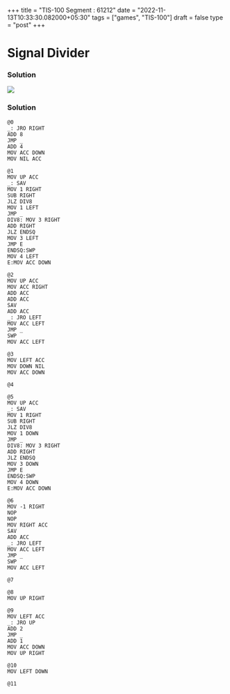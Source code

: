 +++
title = "TIS-100 Segment : 61212"
date = "2022-11-13T10:33:30.082000+05:30"
tags = ["games", "TIS-100"]
draft = false
type = "post"
+++

# Signal Divider

### Solution

![](/images/games/tis-100/segment/61212/1.png) 

### Solution

```
@0
_: JRO RIGHT
ADD 8
JMP _
ADD 4
MOV ACC DOWN
MOV NIL ACC

@1
MOV UP ACC
_: SAV
MOV 1 RIGHT
SUB RIGHT
JLZ DIV8
MOV 1 LEFT
JMP _
DIV8: MOV 3 RIGHT
ADD RIGHT
JLZ ENDSQ
MOV 3 LEFT
JMP E
ENDSQ:SWP
MOV 4 LEFT
E:MOV ACC DOWN

@2
MOV UP ACC
MOV ACC RIGHT
ADD ACC
ADD ACC
SAV
ADD ACC
_: JRO LEFT
MOV ACC LEFT
JMP _
SWP
MOV ACC LEFT

@3
MOV LEFT ACC
MOV DOWN NIL
MOV ACC DOWN

@4

@5
MOV UP ACC
_: SAV
MOV 1 RIGHT
SUB RIGHT
JLZ DIV8
MOV 1 DOWN
JMP _
DIV8: MOV 3 RIGHT
ADD RIGHT
JLZ ENDSQ
MOV 3 DOWN
JMP E
ENDSQ:SWP
MOV 4 DOWN
E:MOV ACC DOWN

@6
MOV -1 RIGHT
NOP
NOP
MOV RIGHT ACC
SAV
ADD ACC
_: JRO LEFT
MOV ACC LEFT
JMP _
SWP
MOV ACC LEFT

@7

@8
MOV UP RIGHT

@9
MOV LEFT ACC
_: JRO UP
ADD 2
JMP _
ADD 1
MOV ACC DOWN
MOV UP RIGHT

@10
MOV LEFT DOWN

@11

```